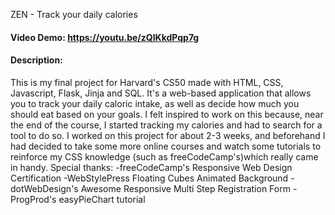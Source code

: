 ZEN - Track your daily calories
#### Video Demo:  https://youtu.be/zQIKkdPqp7g
#### Description:
This is my final project for Harvard's CS50 made with HTML, CSS, Javascript, Flask, Jinja and SQL.
It's a web-based application that allows you to track your daily caloric intake, as well as decide how much you should eat based on your goals.
I felt inspired to work on this because, near the end of the course, I started tracking my calories and had to search for a tool to do so.
I worked on this project for about 2-3 weeks, and beforehand I had decided to take some more online courses and watch some tutorials to reinforce my CSS knowledge (such as freeCodeCamp's)which really came in handy.
Special thanks:
-freeCodeCamp's Responsive Web Design Certification
-WebStylePress Floating Cubes Animated Background 
-dotWebDesign's Awesome Responsive Multi Step Registration Form
-ProgProd's easyPieChart tutorial